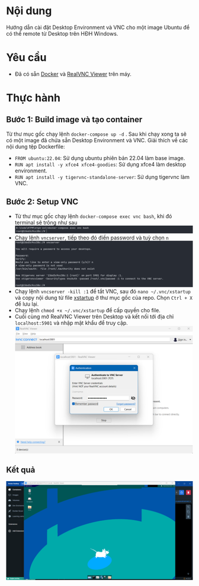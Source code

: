 # Nội dung
Hướng dẫn cài đặt Desktop Environment và VNC cho một image Ubuntu để có thể remote từ Desktop trên HĐH Windows.

# Yêu cầu
- Đã có sẵn [Docker](https://docs.docker.com/desktop/install/windows-install/) và [RealVNC Viewer](https://www.realvnc.com/en/connect/download/viewer/) trên máy.

# Thực hành

## Bước 1: Build image và tạo container
Từ thư mục gốc chạy lệnh `docker-compose up -d` . Sau khi chạy xong ta sẽ có một image đã chứa sẵn Desktop Environment và VNC.
Giải thích về các nội dung tệp Dockerfile:
- `FROM ubuntu:22.04`: Sử dụng ubuntu phiên bản 22.04 làm base image.
- `RUN apt install -y xfce4 xfce4-goodies`: Sử dụng xfce4 làm desktop environment.
- `RUN apt install -y tigervnc-standalone-server`: Sử dụng tigervnc làm VNC.

## Bước 2: Setup VNC
- Từ thư mục gốc chạy lệnh `docker-compose exec vnc bash`, khi đó terminal sẽ trông như sau
	![](./assets/20240220094555.png)
- Chạy lệnh `vncserver`, tiếp theo đó điền password và tuỳ chọn `n`
	![](assets/20240220095444.png)
- Chạy lệnh `vncserver -kill :1` để tắt VNC, sau đó `nano ~/.vnc/xstartup` và copy nội dung từ file [xstartup](xstartup) ở thư mục gốc của repo. Chọn `Ctrl + X` để lưu lại.
- Chạy lệnh `chmod +x ~/.vnc/xstartup` để cấp quyền cho file.
- Cuối cùng mở RealVNC Viewer trên Desktop và kết nối tới địa chỉ `localhost:5901` và nhập mật khẩu để truy cập.
	![](assets/20240220095641.png)
## Kết quả

![](assets/result.png)
